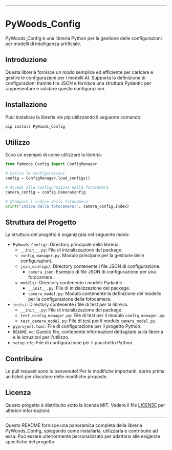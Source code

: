 
---

# PyWoods_Config

PyWoods_Config è una libreria Python per la gestione delle configurazioni per modelli di intelligenza artificiale.

## Introduzione

Questa libreria fornisce un modo semplice ed efficiente per caricare e gestire le configurazioni per i modelli AI. Supporta la definizione di configurazioni tramite file JSON e fornisce una struttura Pydantic per rappresentare e validare queste configurazioni.

## Installazione

Puoi installare la libreria via pip utilizzando il seguente comando:

```bash
pip install PyWoods_Config
```

## Utilizzo

Ecco un esempio di come utilizzare la libreria:

```python
from PyWoods_Config import ConfigManager

# Carica le configurazioni
config = ConfigManager.load_configs()

# Accedi alla configurazione della fotocamera
camera_config = config.CameraConfig

# Stampare l'indice della fotocamera
print("Indice della fotocamera:", camera_config.index)
```

## Struttura del Progetto

La struttura del progetto è organizzata nel seguente modo:

- `PyWoods_Config/`: Directory principale della libreria.
  - `__init__.py`: File di inizializzazione del package.
  - `config_manager.py`: Modulo principale per la gestione delle configurazioni.
  - `json_configs/`: Directory contenente i file JSON di configurazione.
    - `camera.json`: Esempio di file JSON di configurazione per una fotocamera.
  - `models/`: Directory contenente i modelli Pydantic.
    - `__init__.py`: File di inizializzazione del package.
    - `camera_model.py`: Modulo contenente la definizione del modello per la configurazione della fotocamera.
- `tests/`: Directory contenente i file di test per la libreria.
  - `__init__.py`: File di inizializzazione del package.
  - `test_config_manager.py`: File di test per il modulo `config_manager.py`.
  - `test_camera_model.py`: File di test per il modulo `camera_model.py`.
- `pyproject.toml`: File di configurazione per il progetto Python.
- `README.md`: Questo file, contenente informazioni dettagliate sulla libreria e le istruzioni per l'utilizzo.
- `setup.cfg`: File di configurazione per il pacchetto Python.

## Contribuire

Le pull request sono le benvenute! Per le modifiche importanti, aprire prima un ticket per discutere delle modifiche proposte.

## Licenza

Questo progetto è distribuito sotto la licenza MIT. Vedere il file [LICENSE](LICENSE) per ulteriori informazioni.

---

Questo README fornisce una panoramica completa della libreria PyWoods_Config, spiegando come installarla, utilizzarla e contribuire ad essa. Può essere ulteriormente personalizzato per adattarsi alle esigenze specifiche del progetto.